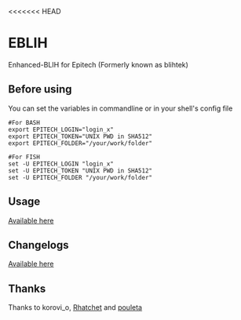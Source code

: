 <<<<<<< HEAD
# EBLIH
Enhanced-BLIH for Epitech (Formerly known as blihtek)

## Before using
You can set the variables in commandline or in your shell's config file
````shell
#For BASH
export EPITECH_LOGIN="login_x"
export EPITECH_TOKEN="UNIX PWD in SHA512"
export EPITECH_FOLDER="/your/work/folder"
````
````fish
#For FISH
set -U EPITECH_LOGIN "login_x"
set -U EPITECH_TOKEN "UNIX PWD in SHA512"
set -U EPITECH_FOLDER "/your/work/folder"
````

## Usage

[Available here](https://github.com/hug33k/eblih/blob/master/USAGE.md)

## Changelogs

[Available here](https://github.com/hug33k/eblih/blob/master/CHANGELOGS.md)

## Thanks
Thanks to korovi_o, [Rhatchet](https://github.com/Rhatchet) and [pouleta](https://github.com/pouleta)
